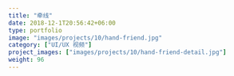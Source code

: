 ```yaml
---
title: "牵线"
date: 2018-12-1T20:56:42+06:00
type: portfolio
image: "images/projects/10/hand-friend.jpg"
category: ["UI/UX 视频"]
project_images: ["images/projects/10/hand-friend-detail.jpg"]
weight: 96
---
```



